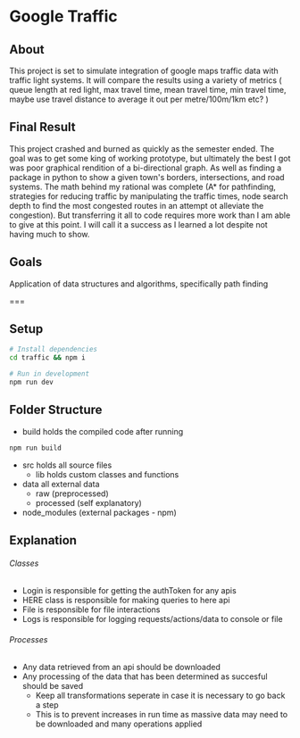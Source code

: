 # Google Traffic

## About

This project is set to simulate integration of google maps traffic data with traffic light systems.
It will compare the results using a variety of metrics ( queue length at red light, max travel time, mean travel time, min travel time, maybe use travel distance to average it out per metre/100m/1km etc? )

## Final Result

This project crashed and burned as quickly as the semester ended.
The goal was to get some king of working prototype, but ultimately the best I got was poor graphical rendition of a bi-directional graph.
As well as finding a package in python to show a given town's borders, intersections, and road systems.
The math behind my rational was complete (A* for pathfinding, strategies for reducing traffic by manipulating the traffic times, node search depth to find the most congested routes in an attempt ot alleviate the congestion). But transferring it all to code requires more work than I am able to give at this point.
I will call it a success as I learned a lot despite not having much to show.

## Goals

Application of data structures and algorithms, specifically path finding

===

## Setup

```bash
# Install dependencies
cd traffic && npm i

# Run in development
npm run dev
```

## Folder Structure

-   build holds the compiled code after running

```bash
npm run build
```

-   src holds all source files
    -   lib holds custom classes and functions
-   data all external data
    -   raw (preprocessed)
    -   processed (self explanatory)
-   node_modules (external packages - npm)

## Explanation

###### Classes

-   Login is responsible for getting the authToken for any apis
-   HERE class is responsible for making queries to here api
-   File is responsible for file interactions
-   Logs is responsible for logging requests/actions/data to console or file

###### Processes

-   Any data retrieved from an api should be downloaded
-   Any processing of the data that has been determined as succesful should be saved
    -   Keep all transformations seperate in case it is necessary to go back a step
    -   This is to prevent increases in run time as massive data may need to be downloaded and many operations applied
